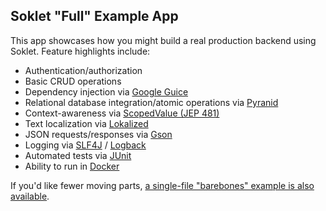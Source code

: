 ## Soklet "Full" Example App

This app showcases how you might build a real production backend using Soklet.  Feature highlights include:

* Authentication/authorization
* Basic CRUD operations
* Dependency injection via [Google Guice](https://github.com/google/guice)
* Relational database integration/atomic operations via [Pyranid](https://www.pyranid.com)
* Context-awareness via [ScopedValue (JEP 481)](https://openjdk.org/jeps/481)
* Text localization via [Lokalized](https://www.lokalized.com)
* JSON requests/responses via [Gson](https://github.com/google/gson)
* Logging via [SLF4J](https://slf4j.org/) / [Logback](https://logback.qos.ch/)
* Automated tests via [JUnit](https://junit.org)
* Ability to run in [Docker](https://www.docker.com/)

If you'd like fewer moving parts, [a single-file "barebones" example is also available](https://github.com/soklet/soklet-example-barebones).